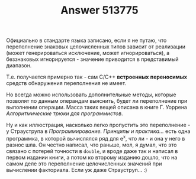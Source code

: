 ﻿---
title: "Answer 513775"
se.owner.user_id: 195342
se.owner.display_name: "Harry"
se.owner.link: "https://ru.stackoverflow.com/users/195342/harry"
se.answer_id: 513775
se.question_id: 513736
se.post_type: answer
se.score: 10
se.is_accepted: True
---
<p>Официально в стандарте языка записано, если я не путаю, что переполнение знаковых целочисленных типов зависит от реализации (может генерироваться исключение, может игнорироваться), а беззнаковых игнорируется - значение приводится в представимый диапазон.</p>

<p>Т.е. получается примерно так - сам C/C++ <strong>встроенных</strong> <strong>переносимых</strong> средств обнаружения переполнения не имеет.</p>

<p>Но всегда можно использовать дополнительные методы, которые позволят по данным операндам выяснить, будет ли переполнение при выполнении операции. Масса таких вещей описана в книге Г. Уоррена <em>Алгоритмические трюки для программистов</em>.</p>

<p>Ну и как иллюстрация, насколько легко пропустить это переполнение - у Страуструпа в <em>Программирование. Принципы и практика...</em> есть одна программка, в которой вычислялся ряд для e<sup>x</sup>, что ли - и она у него в разнос шла. Он честно написал, что раньше, мол, я думал, что это связано с потерей точности в <code>double</code>, и вроде даже так и написал в первом издании книги, а потом ко второму изданию дошло, что на самом деле это переполнение целочисленных значений при вычислении факториала. Если уж даже Страуструп... :)</p>
